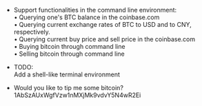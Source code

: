 * Support functionalities in the command line environment:   
• Querying one's BTC balance in the coinbase.com   
• Querying current exchange rates of BTC to USD and to CNY, respectively.   
• Querying current buy price and sell price in the coinbase.com   
• Buying bitcoin through command line   
• Selling bitcoin through command line   

* TODO:   
Add a shell-like terminal environment  

* Would you like to tip me some bitcoin?   
1AbSzAUxWgfVzw1nMXjMk9vdvY5N4wR2Ei    
